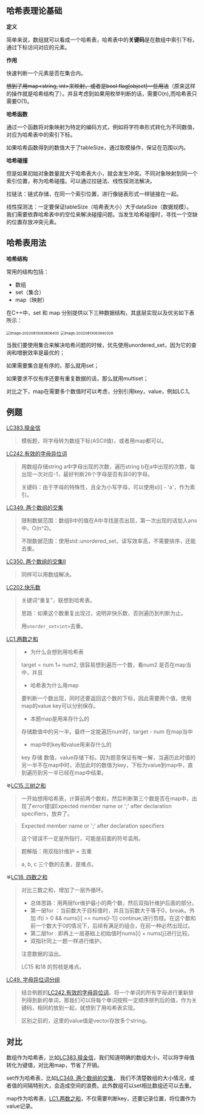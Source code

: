 ## 哈希表理论基础

**定义**

简单来说，数组就可以看成一个哈希表，哈希表中的**关键码**是在数组中索引下标，通过下标访问对应的元素。

**作用**

快速判断一个元素是否在集合内。

~~想到了用map<string, int>来映射，或者是bool flag[object]一些用法~~（原来这样的操作就是哈希结构了）。并且考虑到如果用枚举判断的话，需要O(n),而哈希表只需要O(1)。

**哈希函数**

通过一个函数将对象映射为特定的编码方式，例如将字符串形式转化为不同数值，对应为哈希表中的索引下标。

如果哈希函数得到的数值大于了tableSize，通过取模操作，保证在范围以内。

**哈希碰撞**

但是如果初始对象数量就大于哈希表大小，就会发生冲突。不同对象映射到同一个索引位置，称为哈希碰撞。可以通过拉链法、线性探测法解决。

拉链法：链式存储，在同一个索引位置，进行像链表形式一样链接在一起。

线性探测法：一定要保证tableSize（哈希表大小）大于dataSize（数据规模）。 我们需要依靠哈希表中的空位来解决碰撞问题。当发生哈希碰撞时，寻找一个空缺的位置存放冲突元素。

## 哈希表用法

**哈希结构**

常用的结构包括：

- 数组
- set（集合）
- map（映射）

在C++中，set 和 map 分别提供以下三种数据结构，其底层实现以及优劣如下表所示：

<img src="http://pic.shixiaocaia.fun/202208130638920.png" alt="image-20220813063806405" style="zoom: 67%;" />

<img src="http://pic.shixiaocaia.fun/202208130639362.png" alt="image-20220813063940329" style="zoom: 67%;" />

当我们要使用集合来解决哈希问题的时候，优先使用unordered_set，因为它的查询和增删效率是最优的；

如果需要集合是有序的，那么就用set；

如果要求不仅有序还要有重复数据的话，那么就用multiset；

对比之下，map在需要多个数值时可以考虑，分别引用key，value，例如LC.1。

## 例题

[LC383.赎金信](https://leetcode.cn/problems/ransom-note/)

> 模板题，将字母转为数组下标(ASCII值)，或者用map都可以。

[LC242.有效的字母异位词](https://leetcode.cn/problems/valid-anagram/)

> 用数组存储string a中字母出现的次数，遍历string b在a中出现的次数，每出现一次对应-1，最好判断26个字母是否有非0的字母。
>
> 关键码：由于字母的特殊性，且全为小写字母，可以使用s[i] - 'a'，作为索引。

[LC349. 两个数组的交集](https://leetcode.cn/problems/intersection-of-two-arrays/)

> 限制数据范围：数组B中的值在A中寻找是否出现，第一次出现的话加入ans中。O(n^2)。
>
> 不限数据范围：使用std::unordered_set，读写效率高，不需要排序，还能去重。

[LC350. 两个数组的交集II](https://leetcode.cn/problems/intersection-of-two-arrays-ii/)

> 同样可以用数组解决。

[LC202.快乐数](https://leetcode.cn/problems/happy-number/)

> 关键词“重复”，联想到哈希表。
>
> 思路：如果这个数重复出现过，说明非快乐数，否则遍历到判断为止。
>
> 用`unorder_set<int>`去重。

[LC1.两数之和](https://leetcode.cn/problems/two-sum/)

> - 为什么会想到用哈希表
>
> target = num 1+ num2, 很容易想到遍历一个数，看num2 是否在map当中，并且
>
> - 哈希表为什么用map
>
>  要判断一个数出现，同时还要返回这个数的下标，因此需要两个值，使用map的value key可以分别保存。
>
> - 本题map是用来存什么的
>
>  存储数值中的另一半。最终一定能遍历num时，target - num 在map当中
>
> - map中的key和value用来存什么的
>
>  key 存储 数值，value存储下标。因为题意保证有唯一解，当遍历此时值的另一半不在map中时，添加此时的数值为key，下标为value到map中，直到遍历到另一半已经在map中结束。

𖤐[LC15.三树之和](https://leetcode.cn/problems/3sum/)

> 一开始想用哈希表，计算前两个数和，然后判断第三个数是否在map中，出现了error错误Expected member name or ';' after declaration specifiers，放弃了。

> Expected member name or ';' after declaration specifiers
>
> 这个错误不一定是所指行，可能是前面的符号滥用。

> 题解版：用双指针维护 + 去重
>
> a, b, c 三个数的去重，是难点。

𖤐[LC18. 四数之和](https://leetcode.cn/problems/4sum/)

> 对比三数之和，增加了一层外循环。
>
> - 总体思路：用两层for维护最小的两个数，然后双指针维护后面的部分。
> - 第一层for ：当前数大于目标值时，并且当前数大于等于0，break。外加 if(i > 0 && nums[i] == nums[i-1]) continue;进行剪枝。在这个数和前一个数大于0的情况下，后续有满足的组合，在前一种必然出现过。
> - 第二层for : 即再上一层基础上初始值时nums[i] + nums[j]进行比较。
> - 双指针同上一题一样进行维护。
>
> 注意数据的溢出。
>
> LC15 和18 的剪枝是难点。

[LC49. 字母异位词分组](https://leetcode.cn/problems/group-anagrams/)

> 结合例题的[LC242.有效的字母异位词](https://leetcode.cn/problems/valid-anagram/)。将一个单词的所有字母进行重新排列得到新的单词，那我们可以将每个单词按照一定顺序排列后的值，作为关键码，相同的放到一起，就想到了用哈希表实现。
>
> 区别之前的，这里的value值是vector存放多个string。

## 对比

数组作为哈希表，比如[LC383.赎金信](https://leetcode.cn/problems/ransom-note/)，我们知道明确的数组大小，可以将字母值转化为键值，对比用map，节省了开销。

set作为哈希表，比如[LC349. 两个数组的交集](https://leetcode.cn/problems/intersection-of-two-arrays/)， 我们不清楚数组的大小情况，或者值的间隔特别大，会造成空间的浪费。此外数组可以set相比数组还可以去重。

map作为哈希表，[LC1.两数之和](https://leetcode.cn/problems/two-sum/)，不仅需要判断key，还要记录位置，将位置作为value记录。

